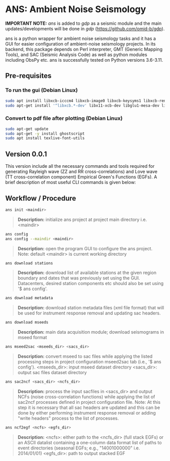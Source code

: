 # ANS: Ambient Noise Seismology

**IMPORTANT NOTE:** *ans* is added to *gdp* as a seismic module and the main updates/developments will be done in *gdp* (https://github.com/omid-b/gdp).

ans is a python wrapper for ambient noise seismology tasks and it has a GUI for easier configuration of ambient-noise seismology projects. In its backend, this package depends on Perl interpreter, GMT (Generic Mapping Tools), and SAC (Seismic Analysis Code) as well as python modules including ObsPy etc. ans is successfully tested on Python versions 3.6-3.11.

## Pre-requisites 

### To run the gui (Debian Linux)

```bash
sudo apt install libxcb-icccm4 libxcb-image0 libxcb-keysyms1 libxcb-render-util0
sudo apt-get install '^libxcb.*-dev' libx11-xcb-dev libglu1-mesa-dev libxrender-dev libxi-dev libxkbcommon-dev libxkbcommon-x11-dev
```

### Convert to pdf file after plotting (Debian Linux)

```bash
sudo apt-get update
sudo apt-get -y install ghostscript
sudo apt install texlive-font-utils
```


## Version 0.0.1

This version include all the necessary commands and tools required for generating Rayleigh wave (ZZ and RR cross-correlations) and Love wave (TT cross-correlation component) Empirical Green's Functions (EGFs). A brief description of most useful CLI commands is given below:

## Workflow / Procedure

```bash
ans init <maindir>
```
> **Description:** initialize ans project at project main directory i.e. \<maindir\>

```bash
ans config
ans config --maindir <maindir>
```
> **Description:** open the program GUI to configure the ans project. Note: default \<maindir\> is current working directory

```bash
ans download stations
```
> **Description:** download list of available stations at the given region boundary and dates that was previously set using the GUI. Datacenters, desired station components etc should also be set using '$ ans config'.

```bash
ans download metadata
```
> **Description:** download station metadata files (xml file format) that will be used for instrument response removal and updating sac headers.

```bash
ans download mseeds
```
> **Description:** main data acquisition module; download seismograms in mseed format

```bash
ans mseed2sac <mseeds_dir> <sacs_dir>
```
> **Description:** convert mseed to sac files while applying the listed processing steps in project configuration mseed2sac tab (i.e., '$ ans config').
	  \<mseeds_dir\>: input mseed dataset directory \<sacs_dir\>: output sac files dataset directory
	
```bash
ans sac2ncf <sacs_dir> <ncfs_dir>
```
> **Description:** process the input sacfiles in <sacs_dir> and output NCFs (noise cross-correlation functions) while applying the list of sac2ncf processes defined in project configuration file. Note: At this step it is necessary that all sac headers are updated and this can be done by either performing instrument response removal or adding "write headers" process to the list of processes.

```bash
ans ncf2egf <ncfs> <egfs_dir>
```
> **Description:** \<ncfs\>: either path to the \<ncfs_dir\> (full stack EGFs) or an ASCII datalist containing a one-column data format list of paths to event directories (seasonal EGFs; e.g., "14001000000" i.e. 2014/01/01) \<egfs_dir\>: path to output stacked EGF
		  


